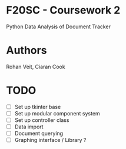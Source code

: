 # F20SC - Coursework 2

Python Data Analysis of Document Tracker

# Authors

Rohan Veit, Ciaran Cook

# TODO

- [ ] Set up tkinter  base
- [ ] Set up modular component system
- [ ] Set up controller class
- [ ] Data import
- [ ] Document querying
- [ ] Graphing interface / Library ?